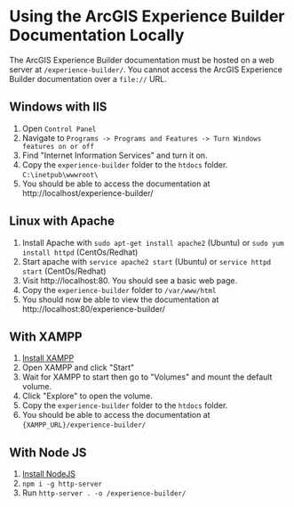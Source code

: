# Using the ArcGIS Experience Builder Documentation Locally

The ArcGIS Experience Builder documentation must be hosted on a web server at `/experience-builder/`. You cannot access the ArcGIS Experience Builder documentation over a `file://` URL.

## Windows with IIS

1. Open `Control Panel`
2. Navigate to `Programs -> Programs and Features -> Turn Windows features on or off`
3. Find "Internet Information Services" and turn it on.
4. Copy the `experience-builder` folder to the `htdocs` folder. `C:\inetpub\wwwroot\`
5. You should be able to access the documentation at http://localhost/experience-builder/

## Linux with Apache

1. Install Apache with `sudo apt-get install apache2` (Ubuntu) or `sudo yum install httpd` (CentOs/Redhat)
2. Start apache with `service apache2 start` (Ubuntu) or `service httpd start` (CentOs/Redhat)
3. Visit http://localhost:80. You should see a basic web page.
4. Copy the `experience-builder` folder to `/var/www/html`
5. You should now be able to view the documentation at http://localhost:80/experience-builder/

## With XAMPP

1. [Install XAMPP](https://www.apachefriends.org/index.html)
2. Open XAMPP and click "Start"
3. Wait for XAMPP to start then go to "Volumes" and mount the default volume.
4. Click "Explore" to open the volume.
5. Copy the `experience-builder` folder to the `htdocs` folder.
6. You should be able to access the documentation at `{XAMPP_URL}/experience-builder/`

## With Node JS

1. [Install NodeJS](https://nodejs.org/en/)
2. `npm i -g http-server`
3. Run `http-server . -o /experience-builder/`

